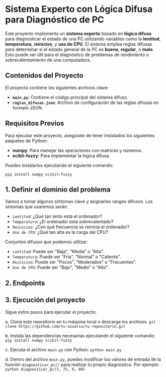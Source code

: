 # Sistema Experto con Lógica Difusa para Diagnóstico de PC

Este proyecto implementa un **sistema experto** basado en **lógica difusa** para diagnosticar el estado de una PC utilizando variables como la **lentitud**, **temperatura**, **reinicios**, y **uso de CPU**. El sistema emplea reglas difusas para determinar si el estado general de la PC es **bueno**, **regular**, o **malo**. Esto puede ser útil para el diagnóstico de problemas de rendimiento o sobrecalentamiento de una computadora.

## Contenidos del Proyecto

El proyecto contiene los siguientes archivos clave:

- **`main.py`**: Contiene el código principal del sistema difuso.
- **`reglas_difusas.json`**: Archivo de configuración de las reglas difusas en formato JSON.

## Requisitos Previos

Para ejecutar este proyecto, asegúrate de tener instalados los siguientes paquetes de Python:

- **numpy**: Para manejar las operaciones con matrices y números.
- **scikit-fuzzy**: Para implementar la lógica difusa.

Puedes instalarlos ejecutando el siguiente comando:

```
pip install numpy scikit-fuzzy
```

## 1. Definir el dominio del problema

Vamos a tomar algunos síntomas clave y asignarles rangos difusos. Los síntomas que usaremos serán:

- `Lentitud`: ¿Qué tan lento está el ordenador?
- `Temperatura`: ¿El ordenador está sobrecalentado?
- `Reinicios`: ¿Con qué frecuencia se reinicia el ordenador?
- `Uso de CPU`: ¿Qué tan alta es la carga del CPU?

Conjuntos difusos que podemos utilizar:

- `Lentitud`: Puede ser "Baja", "Media" o "Alta".
- `Temperatura`: Puede ser "Fría", "Normal" o "Caliente".
- `Reinicios`: Puede ser "Pocos", "Moderados" o "Frecuentes".
- `Uso de CPU`: Puede ser "Bajo", "Medio" o "Alto".

## 2. Endpoints

## 3. Ejecución del proyecto

Sigue estos pasos para ejecutar el proyecto:

a. Clona este repositorio en tu máquina local o descarga los archivos.
    ```
    git clone https://github.com/tu-usuario/tu-repositorio.git
    ```

b. Instala las dependencias necesarias ejecutando el siguiente comando:
    ```
    pip install numpy scikit-fuzzy
    ```

c. Ejecuta el archivo `main.py` con Python:
    ```
    python main.py
    ```

d. Dentro del archivo `main.py`, puedes modificar los valores de entrada de la función `diagnosticar_pc()` para realizar tu propio diagnóstico. Por ejemplo:
    ```python
    diagnosticar_pc(7, 75, 8, 80)
    ```

